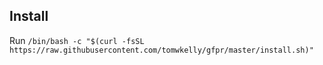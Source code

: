 ## Install
Run
`/bin/bash -c "$(curl -fsSL https://raw.githubusercontent.com/tomwkelly/gfpr/master/install.sh)"`
